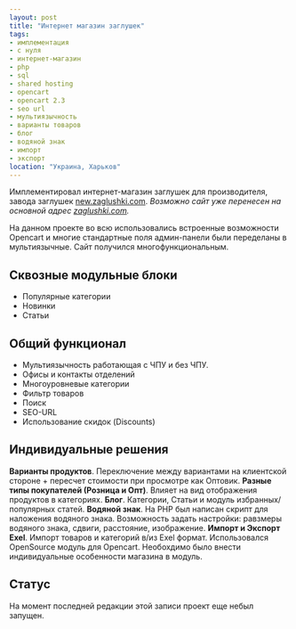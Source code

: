 ```yaml
---
layout: post
title: "Интернет магазин заглушек"
tags:
- имплементация
- с нуля
- интернет-магазин
- php
- sql
- shared hosting
- opencart
- opencart 2.3
- seo url
- мультиязычность
- варианты товаров
- блог
- водяной знак
- импорт
- экспорт
location: "Украина, Харьков"
---
```


Имплементировал интернет-магазин заглушек для производителя, завода заглушек [new.zaglushki.com](http://new.zaglushki.com). *Возможно сайт уже перенесен на основной адрес [zaglushki.com](http://zaglushki.com).*

На данном проекте во всю использовались встроенные возможности Opencart и многие стандартные поля админ-панели были переделаны в мультиязычные. Сайт получился многофункциональным.

## Сквозные модульные блоки

* Популярные категории
* Новинки
* Статьи

## Общий функционал

* Мультиязычность работающая с ЧПУ и без ЧПУ.
* Офисы и контакты отделений
* Многоуровневые категории
* Фильтр товаров
* Поиск
* SEO-URL
* Использование скидок (Discounts)

## Индивидуальные решения

**Варианты продуктов**. Переключение между вариантами на клиентской стороне + пересчет стоимости при просмотре как Оптовик.
**Разные типы покупателей (Розница и Опт)**. Влияет на вид  отображения продуктов в категориях.
**Блог**. Категории, Статьи и модуль избранных/популярных статей.
**Водяной знак**. На PHP был написан скрипт для наложения водяного знака. Возможность задать настройки: равзмеры водяного знака, сдвиги, расстояние, изображение.
**Импорт и Экспорт Exel**. Импорт товаров и категорий в/из Exel формат. Использовался OpenSource модуль для Opencart. Необохдимо было внести индивидуальные особенности магазина в модуль.

## Статус

На момент последней редакции этой записи проект еще небыл запущен.